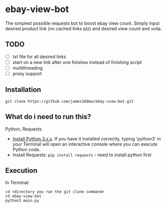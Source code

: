 # ebay-view-bot
The simplest possible requests bot to boost ebay view count. Simply input desired product link (no cached links plz) and desired view count and voila.

## TODO
- [ ] txt file for all desired links
- [ ] start on a new link after one finishes instead of finishing script
- [ ] multithreading
- [ ] proxy support

## Installation

```git clone https://github.com/james168ma/ebay-view-bot.git```

## What do i need to run this?
Python, Requests

- [Install Python 3.x.x](https://www.python.org/downloads/). If you have it installed correctly, typing 'python3' in your Terminal will open an interactive console where you can execute Python code. 
- Install Requests: `pip install requests` - need to install python first

## Execution

In Terminal:

```
cd <directory you ran the git clone command>
cd ebay-view-bot
python3 main.py
```
